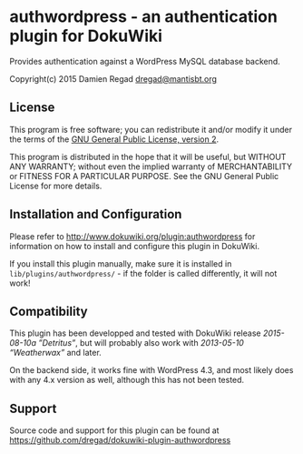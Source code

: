 # authwordpress - an authentication plugin for DokuWiki

Provides authentication against a WordPress MySQL database backend.

Copyright(c) 2015 Damien Regad <dregad@mantisbt.org>


## License

This program is free software; you can redistribute it and/or modify
it under the terms of the
[GNU General Public License, version 2](http://www.gnu.org/licenses/gpl-2.0.html).

This program is distributed in the hope that it will be useful,
but WITHOUT ANY WARRANTY; without even the implied warranty of
MERCHANTABILITY or FITNESS FOR A PARTICULAR PURPOSE.  See the
GNU General Public License for more details.


## Installation and Configuration

Please refer to http://www.dokuwiki.org/plugin:authwordpress for information
on how to install and configure this plugin in DokuWiki.

If you install this plugin manually, make sure it is installed in
`lib/plugins/authwordpress/` - if the folder is called differently,
it will not work!


## Compatibility

This plugin has been developped and tested with DokuWiki release *2015-08-10a
”Detritus”*, but will probably also work with *2013-05-10 “Weatherwax”* and
later.

On the backend side, it works fine with WordPress 4.3, and most likely does
with any 4.x version as well, although this has not been tested.


## Support

Source code and support for this plugin can be found at
https://github.com/dregad/dokuwiki-plugin-authwordpress

